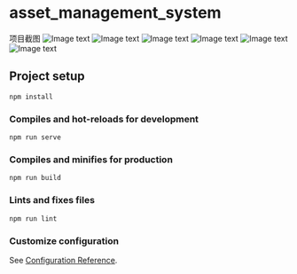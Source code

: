 # asset_management_system

项目截图
![Image text](https://gitee.com/chen-songbai/picture/raw/master/img-folder/uTools_1649301546187.png)
![Image text](https://gitee.com/chen-songbai/picture/raw/master/img-folder/uTools_1649764990713.png)
![Image text](https://gitee.com/chen-songbai/picture/raw/master/img-folder/uTools_1649301579590.png)
![Image text](https://gitee.com/chen-songbai/picture/raw/master/img-folder/uTools_1649301596386.png)
![Image text](https://gitee.com/chen-songbai/picture/raw/master/img-folder/uTools_1649764843531.png)
![Image text](https://gitee.com/chen-songbai/picture/raw/master/img-folder/uTools_1649301619359.png)

## Project setup
```
npm install
```

### Compiles and hot-reloads for development
```
npm run serve
```

### Compiles and minifies for production
```
npm run build
```

### Lints and fixes files
```
npm run lint
```

### Customize configuration
See [Configuration Reference](https://cli.vuejs.org/config/).
